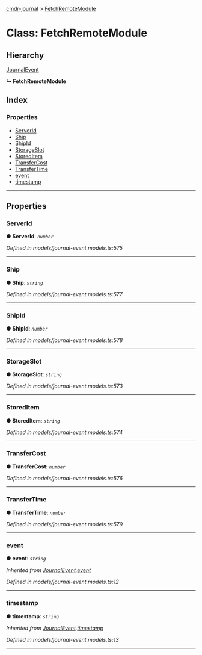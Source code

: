[cmdr-journal](../README.md) > [FetchRemoteModule](../classes/fetchremotemodule.md)



# Class: FetchRemoteModule

## Hierarchy


 [JournalEvent](journalevent.md)

**↳ FetchRemoteModule**







## Index

### Properties

* [ServerId](fetchremotemodule.md#serverid)
* [Ship](fetchremotemodule.md#ship)
* [ShipId](fetchremotemodule.md#shipid)
* [StorageSlot](fetchremotemodule.md#storageslot)
* [StoredItem](fetchremotemodule.md#storeditem)
* [TransferCost](fetchremotemodule.md#transfercost)
* [TransferTime](fetchremotemodule.md#transfertime)
* [event](fetchremotemodule.md#event)
* [timestamp](fetchremotemodule.md#timestamp)



---
## Properties
<a id="serverid"></a>

###  ServerId

**●  ServerId**:  *`number`* 

*Defined in models/journal-event.models.ts:575*





___

<a id="ship"></a>

###  Ship

**●  Ship**:  *`string`* 

*Defined in models/journal-event.models.ts:577*





___

<a id="shipid"></a>

###  ShipId

**●  ShipId**:  *`number`* 

*Defined in models/journal-event.models.ts:578*





___

<a id="storageslot"></a>

###  StorageSlot

**●  StorageSlot**:  *`string`* 

*Defined in models/journal-event.models.ts:573*





___

<a id="storeditem"></a>

###  StoredItem

**●  StoredItem**:  *`string`* 

*Defined in models/journal-event.models.ts:574*





___

<a id="transfercost"></a>

###  TransferCost

**●  TransferCost**:  *`number`* 

*Defined in models/journal-event.models.ts:576*





___

<a id="transfertime"></a>

###  TransferTime

**●  TransferTime**:  *`number`* 

*Defined in models/journal-event.models.ts:579*





___

<a id="event"></a>

###  event

**●  event**:  *`string`* 

*Inherited from [JournalEvent](journalevent.md).[event](journalevent.md#event)*

*Defined in models/journal-event.models.ts:12*





___

<a id="timestamp"></a>

###  timestamp

**●  timestamp**:  *`string`* 

*Inherited from [JournalEvent](journalevent.md).[timestamp](journalevent.md#timestamp)*

*Defined in models/journal-event.models.ts:13*





___


